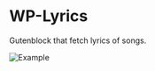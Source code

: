 # WP-Lyrics
Gutenblock that fetch lyrics of songs.

![Example](https://github.com/sagarkbhatt/WP-Lyrics/blob/master/demo.gif)
